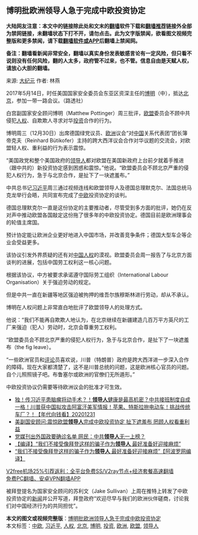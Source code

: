  <h2>博明批欧洲领导人急于完成中欧投资协定</h2> <p class="notice"><b>大陆网友注意：本文中的链接除此处和文末的<a href="https://github.com/bannedbook/fanqiang" >翻墙</a>软件下载和<a href="https://github.com/killgcd/justmysocks/blob/master/README.md">翻墙推荐</a>链接外全部为禁网链接，未翻墙状态下打不开，请勿点击。此为文字版禁闻，欲看图文视频完整版和更多禁闻，请下载<a href="https://github.com/bannedbook/fanqiang">翻墙软件或APP</a>后翻墙上禁闻网。</p><p>备注：翻墙看新闻非常安全，翻墙以真实身份发表敏感言论有一定风险，但只看不说则没有任何风险，翻的人太多，政府管不过来，也不管。信息自由是天赋人权，请放心大胆的翻墙。</b></p>  <div class="entry"> <p>来源:&nbsp;<span class='wp_keywordlink_affiliate'><a href="http://www.epochtimes.com/" title="大纪元" target="_blank">大纪元</a></span>                            作者:&nbsp;林燕                                                 </p> <p>2017年5月14日，时任美国国家安全委员会东亚区资深主任的<a href="https://www.bannedbook.org/bnews/tag/%E5%8D%9A%E6%98%8E/" class="st_tag internal_tag" rel="tag" title="标签 博明 下的日志">博明</a>（中），抵达<a href="https://www.bannedbook.org/bnews/tag/%e5%8c%97%e4%ba%ac/" class="st_tag internal_tag" rel="tag" title="标签 北京 下的日志">北京</a>，参加一带一路会议。（路透社）</p> <p>白宫副国家安全顾问博明（Matthew Pottinger）周三批评，<a href="https://www.bannedbook.org/bnews/tag/%e6%ac%a7%e7%9b%9f/" class="st_tag internal_tag" rel="tag" title="标签 欧盟 下的日志">欧盟</a>委员会不顾中共侵犯<a href="https://www.bannedbook.org/bnews/tag/%e4%ba%ba%e6%9d%83/" class="st_tag internal_tag" rel="tag" title="标签 人权 下的日志">人权</a>、自欺欺人寻求对华<a href="https://www.bannedbook.org/bnews/tag/%e6%8a%95%e8%b5%84/" class="st_tag internal_tag" rel="tag" title="标签 投资 下的日志">投资</a>合作的行为。</p> <p>博明周三（12月30日）出席德国绿党议员、<a href="https://www.bannedbook.org/bnews/tag/%e6%ac%a7%e6%b4%b2/" class="st_tag internal_tag" rel="tag" title="标签 欧洲 下的日志">欧洲</a>议会“对<span class='wp_keywordlink_affiliate'><a href="https://www.bannedbook.org/" title="中国" target="_blank">中国</a></span>关系代表团”团长簿帝克夫（Reinhard Bütikofer）主持的跨大西洋议会合作对华议题的交流会，对欧盟轻人权、重利益的行为表示震惊。</p> <p>“美国政党和整个美国政府的<a href="https://www.bannedbook.org/bnews/tag/%E9%A2%86%E5%AF%BC%E4%BA%BA/" class="st_tag internal_tag" rel="tag" title="标签 领导人 下的日志">领导人</a>都对欧盟在美国新政府上台前夕就着手推进（跟中共的）新投资协定感到困惑和震惊。”他说。“欧盟委员会不顾北京严重的侵犯人权行为，急于与北京合作，是扯下了一块遮羞布。”</p>  <p>中共总书记<a href="https://www.bannedbook.org/bnews/tag/%e4%b9%a0%e8%bf%91%e5%b9%b3/" class="st_tag internal_tag" rel="tag" title="标签 习近平 下的日志">习近平</a>周三通过视频连线和欧盟领导人及德国总理默克尔、法国总统马克龙举行会晤，共同宣布完成了<a href="https://www.bannedbook.org/bnews/tag/%E4%B8%AD%E6%AC%A7/" class="st_tag internal_tag" rel="tag" title="标签 中欧 下的日志">中欧</a>投资协定的谈判。</p> <p>德国总理默克尔一直是这份协定的主要推动者，尽管受到多方面的批评，她仍在反对声中推动欧盟各国敲定这份拖了很多年的中欧投资协定。德国目前是欧洲理事会的轮值主席国。</p> <p>预计协定能让欧洲企业更好地进入中国市场，并改善竞争条件；德国大型车企等企业会受益更多。</p> <p>该协议引发外界质疑的还有对<span class='wp_keywordlink'><a href="https://www.bannedbook.org/forum20/" title="中国人权论坛" target="_blank">中国人权</a></span>的漠视。欧盟委员会周一报告了与北京方面谈判的进展，包括中国劳工权利这一核心问题。</p> <p>根据该协议，中方被要求承诺遵守国际劳工组织（International Labour Organisation）关于强迫劳动的规定。</p>  <p>但是中共一直在新疆等地区强迫被拘押的维吾尔族穆斯林进行劳动，却从不承认。</p> <p>博明在人权问题上非常直白地批评了欧盟领导人的处理方式。</p> <p>他说：“我们不能再自欺欺人地认为，在北京继续在新疆建造几百万平方英尺的工厂来强迫（犯人）劳动时，北京会尊重劳工权利。</p> <p>“欧盟委员会不顾北京严重的侵犯人权行为，急于与北京合作，是扯下了一块遮羞布（the fig leave）。</p> <p>“一些欧洲官员和<span class='wp_keywordlink_affiliate'><a href="https://www.bannedbook.org/bnews/comments/" title="新闻评论" target="_blank">评论</a></span>员喜欢说，川普（特朗普）政府是跨大西洋进一步深入合作的障碍。现在大家都清楚了，这不是川普总统的问题，这是欧洲核心官员的问题。自个儿照照镜子吧。布鲁塞尔或欧洲的官僚们无所遁形。”</p>  <p>中欧投资协议仍需要等待欧洲议会的批准才可生效。</p> <ul class='op-related-articles' title='相关阅读'> <li><a href='https://www.bannedbook.org/bnews/taiwannews/20201231/1458606.html' target='_blank'>独！传习近平患脑瘤将动手术？！<b>领导人</b>健康是最高机密？中共接班制度自成一格！川普获中国拟攻击阿富汗美军情报！苹果、特斯拉拚电动车！挑战传统车厂？！【年代向钱看】20201231</a></li> <li><a href='https://www.bannedbook.org/bnews/cbnews/20201231/1458454.html' target='_blank'>美副国安顾问:震惊欧盟<b>领导人</b>完成中欧投资协定 扯下遮羞布 罔顾人权看重利益</a></li> <li><a href='https://www.bannedbook.org/bnews/comments/20201229/1456796.html' target='_blank'>党媒刊出外国政要确诊名单 网民：中共<b>领导人</b>无一上榜？</a></li> <li><a href='https://www.bannedbook.org/bnews/bannedvideo/20201226/1454994.html' target='_blank'>【编译】“我们不接受像拜登这样的骗子作为<b>领导人</b> 最好准备好迎接麻烦”</a></li> <li><a href='https://www.bannedbook.org/bnews/topimagenews/20201225/1454796.html' target='_blank'>“我们不接受像拜登这样的骗子作为<b>领导人</b> 最好准备好迎接麻烦”【阿波罗网编译】</a></li> </ul> <p class="texttj"> <a href="https://github.com/bannedbook/fanqiang/wiki/V2ray%E6%9C%BA%E5%9C%BA" target="_blank">V2free机场25%引荐返利：全平台免费SS/V2ray节点+经济套餐高速翻墙</a><br/> <a href="https://github.com/bannedbook/fanqiang/wiki/%E7%A6%81%E9%97%BB%E7%BD%91%E5%AE%89%E5%8D%93%E7%BF%BB%E5%A2%99%E6%96%B0%E9%97%BBAPP" target="_blank">免费PC翻墙、安卓VPN翻墙APP</a></p><p>被拜登提名为国家安全顾问的苏利文（Jake Sullivan）上周在推特上转发了中欧投资协定的<span class='wp_keywordlink_affiliate'><a href="https://www.bannedbook.org/" title="新闻">新闻</a></span>并公开写道，拜登政府“欢迎尽早与我们的欧洲伙伴磋商，讨论我们对中国经济行为的共同担忧”。</p><a name='sharetosocial'></a>       <div><b>本文的图文或视频完整版</b>：<a href='https://www.bannedbook.org/bnews/cbnews/20201231/1458646.html'>博明批欧洲领导人急于完成中欧投资协定</a></div>  </div><!--END ENTRY--> <div class="postfooter"> <div>本文标签：<a href="https://www.bannedbook.org/bnews/tag/%E4%B8%AD%E6%AC%A7/" rel="tag">中欧</a>, <a href="https://www.bannedbook.org/bnews/tag/%e4%b9%a0%e8%bf%91%e5%b9%b3/" rel="tag">习近平</a>, <a href="https://www.bannedbook.org/bnews/tag/%e4%ba%ba%e6%9d%83/" rel="tag">人权</a>, <a href="https://www.bannedbook.org/bnews/tag/%e5%8c%97%e4%ba%ac/" rel="tag">北京</a>, <a href="https://www.bannedbook.org/bnews/tag/%E5%8D%9A%E6%98%8E/" rel="tag">博明</a>, <a href="https://www.bannedbook.org/bnews/tag/%e6%8a%95%e8%b5%84/" rel="tag">投资</a>, <a href="https://www.bannedbook.org/bnews/tag/%e6%ac%a7%e6%b4%b2/" rel="tag">欧洲</a>, <a href="https://www.bannedbook.org/bnews/tag/%e6%ac%a7%e7%9b%9f/" rel="tag">欧盟</a>, <a href="https://www.bannedbook.org/bnews/tag/%E9%A2%86%E5%AF%BC%E4%BA%BA/" rel="tag">领导人</a></div>  </div><!--END POSTFOOTER--> 